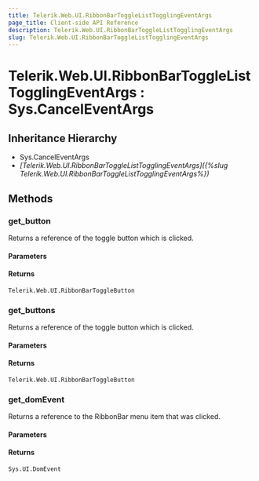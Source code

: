 ```yaml
---
title: Telerik.Web.UI.RibbonBarToggleListTogglingEventArgs
page_title: Client-side API Reference
description: Telerik.Web.UI.RibbonBarToggleListTogglingEventArgs
slug: Telerik.Web.UI.RibbonBarToggleListTogglingEventArgs
---
```


# Telerik.Web.UI.RibbonBarToggleListTogglingEventArgs : Sys.CancelEventArgs

## Inheritance Hierarchy

* Sys.CancelEventArgs
* *[Telerik.Web.UI.RibbonBarToggleListTogglingEventArgs]({%slug Telerik.Web.UI.RibbonBarToggleListTogglingEventArgs%})*

## Methods

### get_button

Returns a reference of the toggle button which is clicked. 

#### Parameters

#### Returns

`Telerik.Web.UI.RibbonBarToggleButton`

### get_buttons

Returns a reference of the toggle button which is clicked. 

#### Parameters

#### Returns

`Telerik.Web.UI.RibbonBarToggleButton`

### get_domEvent

Returns a reference to the RibbonBar menu item that was clicked.

#### Parameters

#### Returns

`Sys.UI.DomEvent` 

